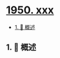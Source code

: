 # [1950. xxx](https://github.com/Tdahuyou/TNotes.leetcode/tree/main/notes/1950.%20xxx)

<!-- region:toc -->

- [1. 📝 概述](#1--概述)

<!-- endregion:toc -->

## 1. 📝 概述
